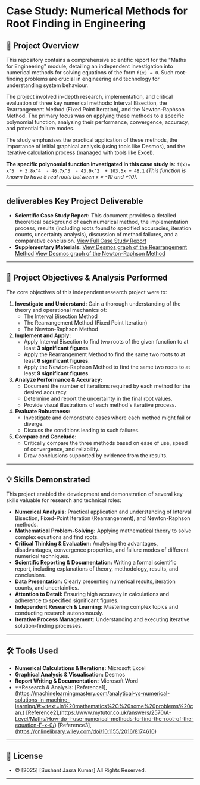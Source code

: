 # Case Study: Numerical Methods for Root Finding in Engineering

## 📜 Project Overview

This repository contains a comprehensive scientific report for the "Maths for Engineering" module, detailing an independent investigation into numerical methods for solving equations of the form `f(x) = 0`. Such root-finding problems are crucial in engineering and technology for understanding system behaviour.

The project involved in-depth research, implementation, and critical evaluation of three key numerical methods: Interval Bisection, the Rearrangement Method (Fixed Point Iteration), and the Newton-Raphson Method. The primary focus was on applying these methods to a specific polynomial function, analysing their performance, convergence, accuracy, and potential failure modes.

The study emphasises the practical application of these methods, the importance of initial graphical analysis (using tools like Desmos), and the iterative calculation process (managed with tools like Excel).

**The specific polynomial function investigated in this case study is:**
`f(x)= x^5  + 3.8x^4  - 46.7x^3  - 43.9x^2  + 103.5x + 48.1`
*(This function is known to have 5 real roots between x = -10 and +10).*

---

##  deliverables Key Project Deliverable

* **Scientific Case Study Report:** This document provides a detailed theoretical background of each numerical method, the implementation process, results (including roots found to specified accuracies, iteration counts, uncertainty analysis), discussion of method failures, and a comparative conclusion.
[View Full Case Study Report](https://github.com/sushant1203/mathematics-case-study/blob/main/Math_Case_study_Sushant_Jasra.pdf)
* **Supplementary Materials:**
[View Desmos graph of the Rearrangement Method](https://www.desmos.com/calculator/wa37abduys)
[View Desmos graph of the Newton-Raphson Method](https://www.desmos.com/calculator/xrak5yuhrf)

---

## 🎯 Project Objectives & Analysis Performed

The core objectives of this independent research project were to:

1.  **Investigate and Understand:** Gain a thorough understanding of the theory and operational mechanics of:
    * The Interval Bisection Method
    * The Rearrangement Method (Fixed Point Iteration)
    * The Newton-Raphson Method
2.  **Implement and Apply:**
    * Apply Interval Bisection to find two roots of the given function to at least **3 significant figures**.
    * Apply the Rearrangement Method to find the same two roots to at least **6 significant figures**.
    * Apply the Newton-Raphson Method to find the same two roots to at least **9 significant figures**.
3.  **Analyze Performance & Accuracy:**
    * Document the number of iterations required by each method for the desired accuracy.
    * Determine and report the uncertainty in the final root values.
    * Provide visual illustrations of each method's iterative process.
4.  **Evaluate Robustness:**
    * Investigate and demonstrate cases where each method might fail or diverge.
    * Discuss the conditions leading to such failures.
5.  **Compare and Conclude:**
    * Critically compare the three methods based on ease of use, speed of convergence, and reliability.
    * Draw conclusions supported by evidence from the results.

---

## 💡 Skills Demonstrated

This project enabled the development and demonstration of several key skills valuable for research and technical roles:

* **Numerical Analysis:** Practical application and understanding of Interval Bisection, Fixed-Point Iteration (Rearrangement), and Newton-Raphson methods.
* **Mathematical Problem-Solving:** Applying mathematical theory to solve complex equations and find roots.
* **Critical Thinking & Evaluation:** Analysing the advantages, disadvantages, convergence properties, and failure modes of different numerical techniques.
* **Scientific Reporting & Documentation:** Writing a formal scientific report, including explanations of theory, methodology, results, and conclusions.
* **Data Presentation:** Clearly presenting numerical results, iteration counts, and uncertainties.
* **Attention to Detail:** Ensuring high accuracy in calculations and adherence to specified significant figures.
* **Independent Research & Learning:** Mastering complex topics and conducting research autonomously.
* **Iterative Process Management:** Understanding and executing iterative solution-finding processes.

---

## 🛠️ Tools Used

* **Numerical Calculations & Iterations:** Microsoft Excel
* **Graphical Analysis & Visualisation:** Desmos
* **Report Writing & Documentation:** Microsoft Word
* **Research & Analysis: 
[Reference1],(https://machinelearningmastery.com/analytical-vs-numerical-solutions-in-machine-learning/#:~:text=In%20mathematics%2C%20some%20problems%20can.)
[Reference2],(https://www.mytutor.co.uk/answers/2570/A-Level/Maths/How-do-I-use-numerical-methods-to-find-the-root-of-the-equation-F-x-0/)
[Reference3],(https://onlinelibrary.wiley.com/doi/10.1155/2016/8174610)

---

## 📄 License

* © [2025] [Sushant Jasra Kumar] All Rights Reserved.

---

